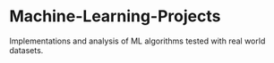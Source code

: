 # Machine-Learning-Projects
Implementations and analysis of ML algorithms tested with real world datasets.
